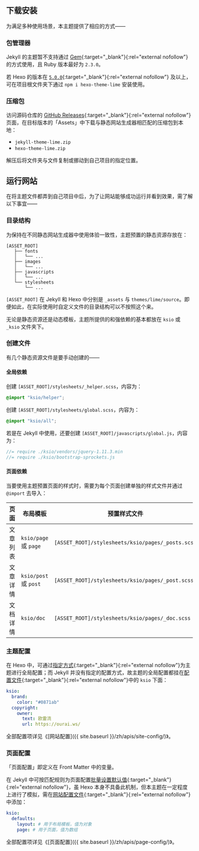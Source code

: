 ## 下载安装

为满足多种使用场景，本主题提供了相应的方式——

### 包管理器

Jekyll 的主题暂不支持通过 [Gem](https://rubygems.org/){:target="_blank"}{:rel="external nofollow"} 的方式使用，且 Ruby 版本最好为 `2.3.0`。

若 Hexo 的版本在 [`5.0.0`](https://hexo.io/news/2020/07/29/hexo-5-released/){:target="_blank"}{:rel="external nofollow"} 及以上，可在项目根文件夹下通过 `npm i hexo-theme-lime` 安装使用。

### 压缩包

访问源码仓库的 [GitHub Releases](https://github.com/ourai/lime/releases){:target="_blank"}{:rel="external nofollow"} 页面，在目标版本的「Assets」中下载与静态网站生成器相匹配的压缩包到本地：

- `jekyll-theme-lime.zip`
- `hexo-theme-lime.zip`

解压后将文件夹与文件复制或挪动到自己项目的指定位置。

## 运行网站

在将主题文件都弄到自己项目中后，为了让网站能够成功运行并看到效果，需了解以下事宜——

### 目录结构

为保持在不同静态网站生成器中使用体验一致性，主题预置的静态资源存放在：

```text
[ASSET_ROOT]
   ├── fonts
   │   └── ...
   ├── images
   │   └── ...
   ├── javascripts
   │   └── ...
   └── stylesheets
       └── ...
```

`[ASSET_ROOT]` 在 Jekyll 和 Hexo 中分别是 `_assets` 与 `themes/lime/source`。即便如此，在实际使用时自定义文件的目录结构可以不按照这个来。

无论是静态资源还是动态模板，主题所提供的和强依赖的基本都放在 `ksio` 或 `_ksio` 文件夹下。

### 创建文件

有几个静态资源文件是要手动创建的——

#### 全局依赖

创建 `[ASSET_ROOT]/stylesheets/_helper.scss`，内容为：

```scss
@import "ksio/helper";
```

创建 `[ASSET_ROOT]/stylesheets/global.scss`，内容为：

```scss
@import "ksio/all";
```

若是在 Jekyll 中使用，还要创建 `[ASSET_ROOT]/javascripts/global.js`，内容为：

```js
//= require ./ksio/vendors/jquery-1.11.3.min
//= require ./ksio/bootstrap-sprockets.js
```

#### 页面依赖

当要使用主题预置页面的样式时，需要为每个页面创建单独的样式文件并通过 `@import` 去导入：

| 页面 | 布局模板 | 预置样式文件 |
| --- | --- | --- |
| 文章列表 | `ksio/page` 或 `page` | `[ASSET_ROOT]/stylesheets/ksio/pages/_posts.scss` |
| 文章详情 | `ksio/post` 或 `post` | `[ASSET_ROOT]/stylesheets/ksio/pages/_post.scss` |
| 文档详情 | `ksio/doc` | `[ASSET_ROOT]/stylesheets/ksio/pages/_doc.scss` |

### 主题配置

在 Hexo 中，可通过[指定方式](https://hexo.io/zh-cn/docs/configuration#%E4%BD%BF%E7%94%A8%E4%BB%A3%E6%9B%BF%E4%B8%BB%E9%A2%98%E9%85%8D%E7%BD%AE%E6%96%87%E4%BB%B6){:target="_blank"}{:rel="external nofollow"}为主题进行全局配置；而 Jekyll 并没有指定的配置方式，故主题的全局配置都挂在[配置文件](https://jekyllrb.com/docs/configuration/){:target="_blank"}{:rel="external nofollow"}中的 `ksio` 下面：

```yaml
ksio:
  brand:
    color: "#0871ab"
  copyright:
    owner:
      text: 欧雷流
      url: https://ourai.ws/
```

全部配置项详见《[网站配置]({{ site.baseurl }}/zh/apis/site-config/)》。

### 页面配置

「页面配置」即定义在 Front Matter 中的变量。

在 Jekyll 中可按匹配规则为页面配置[批量设置默认值](https://jekyllrb.com/docs/configuration/front-matter-defaults/){:target="_blank"}{:rel="external nofollow"}，虽 Hexo 本身不具备此机制，但本主题在一定程度上进行了模拟，需在[网站配置文件](https://hexo.io/zh-cn/docs/configuration){:target="_blank"}{:rel="external nofollow"}中添加：

```yaml
ksio:
  defaults:
    layout: # 用于布局模板，值为对象
    page: # 用于页面，值为数组
```

全部配置项详见《[页面配置]({{ site.baseurl }}/zh/apis/page-config/)》。

